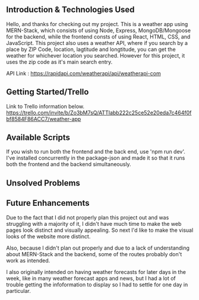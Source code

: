 ## Introduction & Technologies Used
Hello, and thanks for checking out my project. This is a weather app using MERN-Stack, which consists of using Node, Express, MongoDB/Mongoose for the backend, while the frontend consts of using React, HTML, CSS, and JavaScript. This project also uses a weather API, where if you search by a place by ZIP Code, location, lagtitude and longtitude, you can get the weather for whichever location you searched. However for this project, it uses the zip code as it's main search entry.

API Link : https://rapidapi.com/weatherapi/api/weatherapi-com

## Getting Started/Trello
Link to Trello information below.
https://trello.com/invite/b/Zo3bM7sQ/ATTIabb222c25ce52e20eda7c464f0fbf8584F86ACC7/weather-app

## Available Scripts

If you wish to run both the frontend and the back end, use 'npm run dev'. I've installed concurrently in the package-json and made it so that it runs both the frontend and the backend simultaneously.

## Unsolved Problems

## Future Enhancements
Due to the fact that I did not properly plan this project out and was struggling with a majority of it, I didn't have much time to make the web pages look distinct and visually appealing. So next I'd like to make the visual looks of the website more distinct. 

Also, because I didn't plan out properly and due to a lack of understanding about MERN-Stack and the backend, some of the routes probably don't work as intended.

I also originally intended on having weather forecasts for later days in the week, like in many weather forecast apps and news, but I had a lot of trouble getting the infoformation to display so I had to settle for one day in particular.